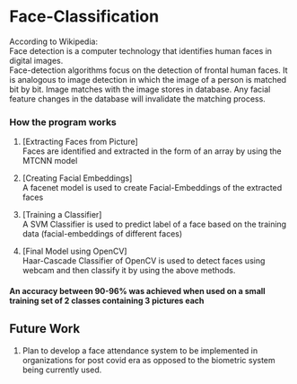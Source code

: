 # Face-Classification

According to Wikipedia: <br>
Face detection is a computer technology that identifies human faces in digital images. <br>
Face-detection algorithms focus on the detection of frontal human faces. It is analogous to image detection in which the image of a person is matched bit by bit. Image matches with the image stores in database. Any facial feature changes in the database will invalidate the matching process. <br>
### How the program works
1. [Extracting Faces from Picture]<br>
Faces are identified and extracted in the form of an array by using the MTCNN model

2. [Creating Facial Embeddings]<br>
A facenet model is used to create Facial-Embeddings of the extracted faces

3. [Training a Classifier]<br>
A SVM Classifier is used to predict label of a face based on the training data (facial-embeddings of different faces)

4. [Final Model using OpenCV]<br>
Haar-Cascade Classifier of OpenCV is used to detect faces using webcam and then classify it by using the above methods.

#### An accuracy between 90-96% was achieved when used on a small training set of 2 classes containing 3 pictures each

## Future Work
1) Plan to develop a face attendance system to be implemented in organizations for post covid era as opposed to the biometric system being currently used.

